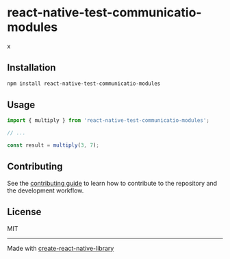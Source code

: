# react-native-test-communicatio-modules

x

## Installation

```sh
npm install react-native-test-communicatio-modules
```

## Usage


```js
import { multiply } from 'react-native-test-communicatio-modules';

// ...

const result = multiply(3, 7);
```

## Contributing

See the [contributing guide](CONTRIBUTING.md) to learn how to contribute to the repository and the development workflow.

## License

MIT

---

Made with [create-react-native-library](https://github.com/callstack/react-native-builder-bob)
